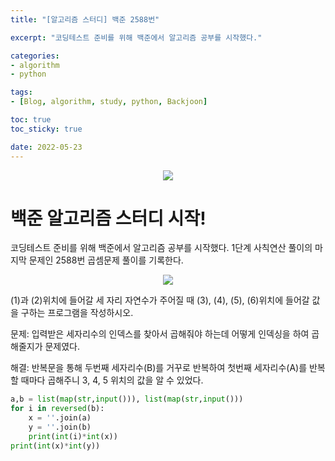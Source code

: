 ```yaml
--- 
title: "[알고리즘 스터디] 백준 2588번" 

excerpt: "코딩테스트 준비를 위해 백준에서 알고리즘 공부를 시작했다." 

categories: 
- algorithm
- python

tags: 
- [Blog, algorithm, study, python, Backjoon]

toc: true
toc_sticky: true

date: 2022-05-23
--- 
```

<center><img src="https://d2gd6pc034wcta.cloudfront.net/images/logo@2x.png"></center>

# 백준 알고리즘 스터디 시작!
코딩테스트 준비를 위해 백준에서 알고리즘 공부를 시작했다.
1단계 사칙연산 풀이의 마지막 문제인 2588번 곱셈문제 풀이를 기록한다.

<center><img src="/assets/images/1.png"></center>

(1)과 (2)위치에 들어갈 세 자리 자연수가 주어질 때 (3), (4), (5), (6)위치에 들어갈 값을 구하는 프로그램을 작성하시오.

문제: 입력받은 세자리수의 인덱스를 찾아서 곱해줘야 하는데 어떻게 인덱싱을 하여 곱해줄지가 문제였다.

해결: 반복문을 통해 두번째 세자리수(B)를 거꾸로 반복하여 첫번째 세자리수(A)를 반복할 때마다 곱해주니 3, 4, 5 위치의 값을 알 수 있었다.
<script src="https://gist.github.com/Jooney-95/c01302e3e30577e135f9027b28acf655.js"></script>

```python
a,b = list(map(str,input())), list(map(str,input()))
for i in reversed(b):
    x = ''.join(a)
    y = ''.join(b)
    print(int(i)*int(x))
print(int(x)*int(y))
```
